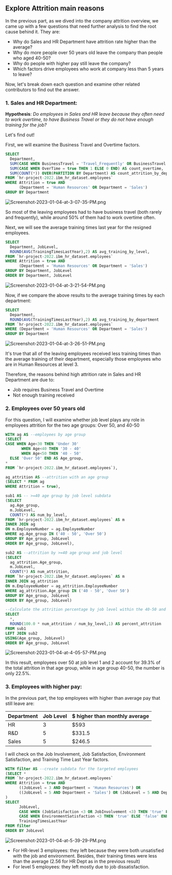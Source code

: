 
## Explore Attrition main reasons
In the previous part, as we dived into the company attrition overview, we came up with a few questions that need further analysis to find the root cause behind it. They are:
* Why do Sales and HR Department have attrition rate higher than the average?
* Why do more people over 50 years old leave the company than people who aged 40-50?
* Why do people with higher pay still leave the company?
* Which factors drive employees who work at company less than 5 years to leave?

Now, let's break down each question and examine other related contributors to find out the answer.

### 1. Sales and HR Department:
**Hypothesis**: _Do employees in Sales and HR leave because they often need to work overtime, to have Business Travel or they do not have enough training for the job?_

Let's find out!

First, we will examine the Business Travel and Overtime factors.
```sql
SELECT
  Department,
  SUM(CASE WHEN BusinessTravel = 'Travel_Frequently' OR BusinessTravel = 'Travel_Rarely' THEN 1 ELSE 0 END) AS count_business_travel,
  SUM(CASE WHEN OverTime = true THEN 1 ELSE 0 END) AS count_overtime,
  SUM(COUNT(*)) OVER(PARTITION BY Department) AS count_attrition_by_department
FROM `hr-project-2022.ibm_hr_dataset.employees`
WHERE Attrition = true AND
      (Department = 'Human Resources' OR Department = 'Sales') 
GROUP BY Department  
```
![Screenshot-2023-01-04-at-3-07-35-PM.png](https://i.postimg.cc/sDMGNKLc/Screenshot-2023-01-04-at-3-07-35-PM.png)

So most of the leaving employees had to have business travel (both rarely and frequently), while around 50% of them had to work overtime often. 

Next, we will see the average training times last year for the resigned employees.
```sql
SELECT 
  Department, JobLevel, 
  ROUND(AVG(TrainingTimesLastYear),2) AS avg_training_by_level,
FROM `hr-project-2022.ibm_hr_dataset.employees`
WHERE Attrition = true AND
      (Department = 'Human Resources' OR Department = 'Sales')
GROUP BY Department, JobLevel
ORDER BY Department, JobLevel
```
![Screenshot-2023-01-04-at-3-21-54-PM.png](https://i.postimg.cc/hvVDkCkJ/Screenshot-2023-01-04-at-3-21-54-PM.png)

Now, if we compare the above results to the average training times by each department:
```sql
SELECT
  Department, 
  ROUND(AVG(TrainingTimesLastYear),2) AS avg_training_by_department
FROM `hr-project-2022.ibm_hr_dataset.employees`
WHERE (Department = 'Human Resources' OR Department = 'Sales')
GROUP BY Department
```
![Screenshot-2023-01-04-at-3-26-51-PM.png](https://i.postimg.cc/C5CZGLL6/Screenshot-2023-01-04-at-3-26-51-PM.png)

It's true that all of the leaving employees received less training times than the average training of their department, especially those employees who are in Human Resources at level 3.

Therefore, the reasons behind high attrition rate in Sales and HR Department are due to:
* Job requires Business Travel and Overtime
* Not enough training received

### 2. Employees over 50 years old 
For this question, I will examine whether job level plays any role in employees attrition for the two age groups: Over 50, and 40-50
```sql
WITH ag AS --employees by age group
(SELECT  
CASE WHEN Age<30 THEN 'Under 30'
       WHEN Age<40 THEN '30 - 40'
       WHEN Age<50 THEN '40 - 50'
  ELSE 'Over 50' END AS Age_group,
*
FROM `hr-project-2022.ibm_hr_dataset.employees`),

ag_attrition AS --attrition with an age group
(SELECT * FROM ag
WHERE Attrition = true),

sub1 AS -- >=40 age group by job level subdata
(SELECT
  ag.Age_group,
  m.JobLevel,
  COUNT(*) AS num_by_level,
FROM `hr-project-2022.ibm_hr_dataset.employees` AS m
INNER JOIN ag
ON m.EmployeeNumber = ag.EmployeeNumber
WHERE ag.Age_group IN ('40 - 50', 'Over 50')
GROUP BY Age_group, JobLevel
ORDER BY Age_group, JobLevel),

sub2 AS --attrition by >=40 age group and job level
(SELECT
  ag_attrition.Age_group,
  m.JobLevel,
  COUNT(*) AS num_attrition,
FROM `hr-project-2022.ibm_hr_dataset.employees` AS m
INNER JOIN ag_attrition
ON m.EmployeeNumber = ag_attrition.EmployeeNumber
WHERE ag_attrition.Age_group IN ('40 - 50', 'Over 50')
GROUP BY Age_group, JobLevel
ORDER BY Age_group, JobLevel)

--Calculate the attrition percentage by job level within the 40-50 and Over 50 age groups
SELECT
  *,
  ROUND(100.0 * num_attrition / num_by_level,1) AS percent_attrition
FROM sub1
LEFT JOIN sub2
USING(Age_group, JobLevel)
ORDER BY Age_group, JobLevel
```
![Screenshot-2023-01-04-at-4-05-57-PM.png](https://i.postimg.cc/zD7QJmNq/Screenshot-2023-01-04-at-4-05-57-PM.png)

In this result, employees over 50 at job level 1 and 2 account for 39.3% of the total attrition in that age group, while in age group 40-50, the number is only 22.5%.

### 3. Employees with higher pay:
In the previous part, the top employees with higher than average pay that still leave are:

Department | Job Level | $ higher than monthly average
--- | --- | ---
HR | 3 | $593 
R&D | 5 | $331.5 
Sales | 5 | $246.5

I will check on the Job Involvement, Job Satisfaction, Environment Satisfaction, and Training Time Last Year factors.
```sql
WITH filter AS --create subdata for the targeted employees
(SELECT *
FROM `hr-project-2022.ibm_hr_dataset.employees` 
WHERE Attrition = true AND
      ((JobLevel = 3 AND Department = 'Human Resources') OR
      ((JobLevel = 5 AND Department = 'Sales') OR (JobLevel = 5 AND Department = 'Research & Development')))
)
SELECT
      JobLevel,
      CASE WHEN (JobSatisfaction <3 OR JobInvolvement <3) THEN 'true' ELSE 'false' END AS job_unsatisfied,
      CASE WHEN EnvironmentSatisfaction <3 THEN 'true' ELSE 'false' END AS env_unsatisfied,
      TrainingTimesLastYear
FROM filter
ORDER BY JobLevel
```
![Screenshot-2023-01-04-at-5-39-29-PM.png](https://i.postimg.cc/tgvPC8Pf/Screenshot-2023-01-04-at-5-39-29-PM.png)

* For HR-level 3 employees: they left because they were both unsatisfied with the job and environment. Besides, their training times were less than the average (2.56 for HR Dept as in the previous result)
* For level 5 employees: they left mostly due to job dissatisfaction. 

